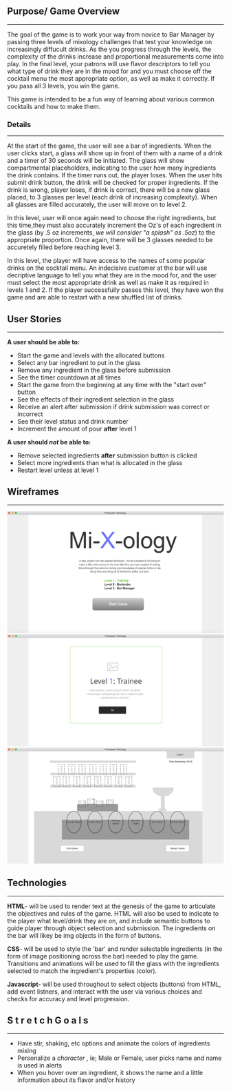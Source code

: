## Purpose/ Game Overview
_____________________

The goal of the game is to work your way from novice to Bar Manager by passing three levels of mixology challenges that test your knowledge on increasingly diffucult drinks. As the you progress through the levels, the complexity of the drinks increase and proportional measurements come into play. In the final level, your patrons will use flavor descriptors to tell you what type of drink they are in the mood for and you must choose off the cocktail menu the most appropriate option, as well as make it correctly. If you pass all 3 levels, you win the game.

This game is intended to be a fun way of learning about various common cocktails and how to make them.

### Details
_____________________

At the start of the game, the user will see a bar of ingredients. When the user clicks start, a glass will show up in front of them with a name of a drink and a timer of 30 seconds will be initiated. The glass will show compartmental placeholders, indicating to the user how many ingredients the drink contains. If the timer runs out, the player loses. When the user hits submit drink button, the drink will be checked for proper ingredients. If the drink is wrong, player loses, if drink is correct, there will be a new glass placed, to 3 glasses per level (each drink of increasing complexity). When all glasses are filled accurately, the user will move on to level 2. 

In this level, user will once again need to choose the right ingredients, but this time,they must also accurately increment the Oz's of each ingredient in the glass (by .5 oz increments, _we will consider "a splash" as .5oz_) to the appropriate proportion. Once again, there will be 3 glasses needed to be accuretely filled before reaching level 3. 

In this level, the player will have access to the names of some popular drinks on the cocktail menu. An indecisive customer at the bar will use decriptive language to tell you what they are in the mood for, and the user must select the most appropriate drink as well as make it as required in levels 1 and 2. If the player successfully passes this level, they have won the game and are able to restart with a new shuffled list of drinks.


## User Stories
____________________

__A user should be able to:__

* Start the game and levels with the allocated buttons
* Select any bar ingredient to put in the glass
* Remove any ingredient in the glass before submission
* See the timer countdown at all times
* Start the game from the beginning at any time with the "start over" button
* See the effects of their ingredient selection in the glass
* Receive an alert after submission if drink submission was correct or incorrect
* See their level status and drink number
* Increment the amount of pour __after__ level 1

__A user should _not_ be able to:__

* Remove selected ingredients __after__ submission button is clicked
* Select more ingredients than what is allocated in the glass
* Restart level unless at level 1


## Wireframes
____________________
 ![Wireframe 1](https://github.com/bmzwayer/BZ_BrowserGame_Mixology/blob/master/images/Mixologyscrnsht1.png)
 ![Wireframe 2](https://github.com/bmzwayer/BZ_BrowserGame_Mixology/blob/master/images/Mixologyscrnsht2.png)
 ![Wireframe 3](https://github.com/bmzwayer/BZ_BrowserGame_Mixology/blob/master/images/Mixologyscrsht3.png)


## Technologies
______________________

__HTML__- will be used to render text at the genesis of the game to articulate the objectives and rules of the game. HTML will also be used to indicate to the player what level/drink they are on, and include semantic buttons to guide player through object selection and submission. The ingredients on the bar will likey be img objects in the form of buttons.

__CSS__-  will be used to style the 'bar' and render selectable ingredients (in the form of image positioning across the bar) needed to play the game. Transitions and animations will be used to fill the glass with the ingredients selected to match the ingredient's properties (color).

__Javascript__- will be used throughout to select objects (buttons) from HTML, add event listners, and interact with the user via various choices and checks for accuracy and level progression.

## S t r e t c h   G o a l s
_____________________________

- Have stir, shaking, etc options and animate the colors of ingredients mixing
- Personalize a _character_ , ie; Male or Female, user picks name and name is used in alerts
- When you hover over an ingredient, it shows the name and a little information about its flavor and/or history
